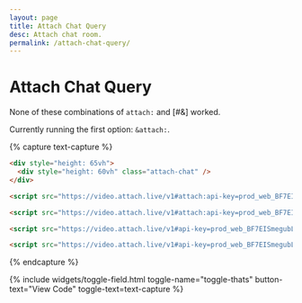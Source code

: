 ```yaml
---
layout: page
title: Attach Chat Query
desc: Attach chat room.
permalink: /attach-chat-query/
---
```


# Attach Chat Query

None of these combinations of `attach:` and [#&] worked.

Currently running the first option: `&attach:`.

{% capture text-capture %}
```html
<div style="height: 65vh">
  <div style="height: 60vh" class="attach-chat" />
</div>

<script src="https://video.attach.live/v1#attach:api-key=prod_web_BF7EISmegubLJ2d5mWSQynTDF1WjmW0A&attach:room:url=https://johngorman.io" defer></script>

<script src="https://video.attach.live/v1#attach:api-key=prod_web_BF7EISmegubLJ2d5mWSQynTDF1WjmW0A#attach:room:url=https://johngorman.io" defer></script>

<script src="https://video.attach.live/v1#api-key=prod_web_BF7EISmegubLJ2d5mWSQynTDF1WjmW0A&room:url=https://johngorman.io" defer></script>

<script src="https://video.attach.live/v1#api-key=prod_web_BF7EISmegubLJ2d5mWSQynTDF1WjmW0A#room:url=https://johngorman.io" defer></script>
```
{% endcapture %}

{% include widgets/toggle-field.html
   toggle-name="toggle-thats"
   button-text="View Code"
   toggle-text=text-capture %}

<div style="height: 65vh">
  <div style="height: 60vh" class="attach-chat" />
</div>

<script src="https://video.attach.live/v1#attach:api-key=prod_web_BF7EISmegubLJ2d5mWSQynTDF1WjmW0A&attach:room:url=https://johngorman.io" defer></script>
